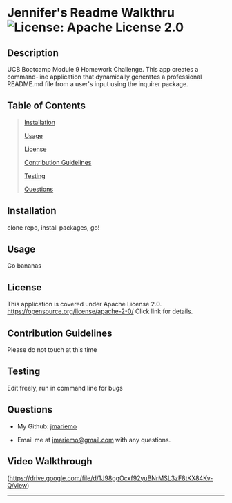 
  # Jennifer's Readme Walkthru ![License: Apache License 2.0](https://img.shields.io/badge/license-Apache2.0-green.svg)
  
  ## Description

  UCB Bootcamp Module 9 Homework Challenge. This app creates a command-line application that dynamically generates a professional README.md file from a user's input using the inquirer package.
  
  ## Table of Contents

  > [Installation](#installation)
  >
  > [Usage](#usage)
  >
  > [License](#license)
  >
  > [Contribution Guidelines](#contribution)
  >
  > [Testing](#testing)
  >
  > [Questions](#questions)

  ## Installation

  clone repo, install packages, go!

  ## Usage

  Go bananas

  ## License 

 This application is covered under Apache License 2.0.
https://opensource.org/license/apache-2-0/
Click link for details.

  ## Contribution Guidelines

  Please do not touch at this time
  
  ## Testing

  Edit freely, run in command line for bugs

  
  ## Questions

  * My Github: [jmariemo](https://github.com/jmariemo)

  * Email me at jmariemo@gmail.com with any questions.

  ## Video Walkthrough 
  (https://drive.google.com/file/d/1J98ggOcxf92yuBNrMSL3zF8tKX84Kv-Q/view)
  - - -